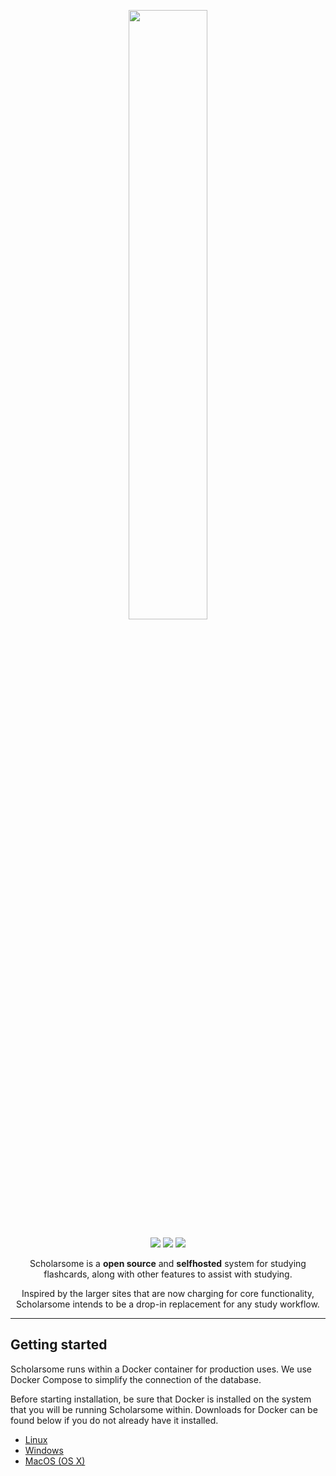 <p align="center"><img src="https://raw.githubusercontent.com/hwgilbert16/scholarsome/develop/apps/front/src/assets/scholarsome-logo-purple-lowercase.svg" height="50%" width="50%"></p>

<div align="center">

<a href="">![](https://img.shields.io/github/license/hwgilbert16/scholarsome?style=flat-square&color=blue)</a>
<a href="">![](https://img.shields.io/badge/contributions-welcome-orange?style=flat-square)</a>
<a href="">![](https://img.shields.io/github/issues/hwgilbert16/scholarsome?style=flat-square)</a>

</div>

<p align="center">Scholarsome is a <strong>open source</strong> and <strong>selfhosted</strong> system for studying flashcards, along with other features to assist with studying.</p>

<p align="center">Inspired by the larger sites that are now charging for core functionality, Scholarsome intends to be a drop-in replacement for any study workflow.</p>

---

## Getting started

Scholarsome runs within a Docker container for production uses. We use Docker Compose to simplify the connection of the database.

Before starting installation, be sure that Docker is installed on the system that you will be running Scholarsome within. Downloads for Docker can be found below if you do not already have it installed.

- [Linux](https://docs.docker.com/linux/started/)
- [Windows](https://docs.docker.com/windows/started)
- [MacOS (OS X)](https://docs.docker.com/mac/started/)
